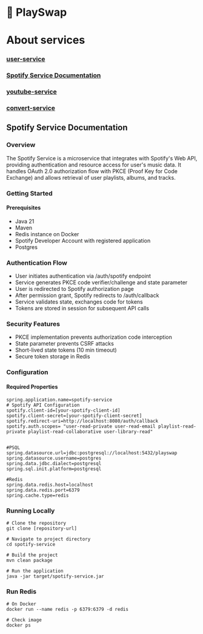 # 🎵 PlaySwap 

# About services 

### [user-service](#user-service)
### [Spotify Service Documentation](#Spotify-service)
### [youtube-service](#youtube-service)
### [convert-service](#convert-service)




## Spotify Service Documentation

### Overview

The Spotify Service is a microservice that integrates with Spotify's Web API, providing authentication and resource access for user's music data. It handles OAuth 2.0 authorization flow with PKCE (Proof Key for Code Exchange) and allows retrieval of user playlists, albums, and tracks.

### Getting Started

#### Prerequisites

- Java 21
- Maven
- Redis instance on Docker
- Spotify Developer Account with registered application
- Postgres

### Authentication Flow

 - User initiates authentication via /auth/spotify endpoint
 - Service generates PKCE code verifier/challenge and state parameter
 - User is redirected to Spotify authorization page
 - After permission grant, Spotify redirects to /auth/callback
 - Service validates state, exchanges code for tokens
 - Tokens are stored in session for subsequent API calls

### Security Features

- PKCE implementation prevents authorization code interception
- State parameter prevents CSRF attacks
- Short-lived state tokens (10 min timeout)
- Secure token storage in Redis

### Configuration

#### Required Properties

```
spring.application.name=spotify-service
# Spotify API Configuration
spotify.client-id=[your-spotify-client-id]
spotify.client-secret=[your-spotify-client-secret]
spotify.redirect-uri=http://localhost:8080/auth/callback
spotify.auth.scopes= "user-read-private user-read-email playlist-read-private playlist-read-collaborative user-library-read"


#PSQL
spring.datasource.url=jdbc:postgresql://localhost:5432/playswap
spring.datasource.username=postgres
spring.data.jdbc.dialect=postgresql
spring.sql.init.platform=postgresql

#Redis
spring.data.redis.host=localhost
spring.data.redis.port=6379
spring.cache.type=redis
```

### Running Locally

```
# Clone the repository
git clone [repository-url]

# Navigate to project directory
cd spotify-service

# Build the project
mvn clean package

# Run the application
java -jar target/spotify-service.jar

```

### Run Redis

``` 
# On Docker
docker run --name redis -p 6379:6379 -d redis

# Check image
docker ps

```




